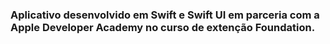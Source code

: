 ### Aplicativo desenvolvido em Swift e Swift UI em parceria com a Apple Developer Academy no curso de extenção Foundation.
